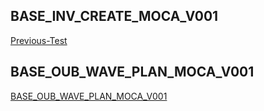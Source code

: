 ## BASE_INV_CREATE_MOCA_V001

[Previous-Test](/docs/BASE_INV_CREATE_MOCA_V001/readme.md)


## BASE_OUB_WAVE_PLAN_MOCA_V001 

[BASE_OUB_WAVE_PLAN_MOCA_V001](docs/BASE_OUB_WAVE_PLAN_MOCA_V001/readme.md)
